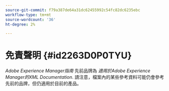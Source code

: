 ```yaml
---
source-git-commit: f79a387de64a31dc62455992c54fc82dc6235ebc
workflow-type: tm+mt
source-wordcount: '36'
ht-degree: 2%

---
```

# 免責聲明 {#id2263D0P0TYU}

*Adobe Experience Manager指南* 先前品牌為 *適用於Adobe Experience Manager的XML Documentation*. 請注意，檔案內的某些參考資料可能仍會參考先前的品牌，但仍適用於目前的產品。

